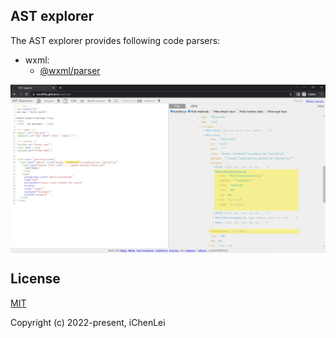 ## AST explorer

The AST explorer provides following code parsers:

- wxml:
  - [@wxml/parser](https://github.com/wxmlfile/wxml-parser)

<a href="https://wxmlfile.github.io/explorer">
  <img src="./assets/wxml-explorer.png" width="700px" align="center" />
</a>

## License

[MIT](https://opensource.org/licenses/MIT)

Copyright (c) 2022-present, iChenLei
